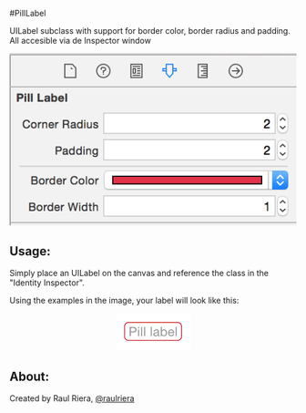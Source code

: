 #PillLabel

UILabel subclass with support for border color, border radius and padding. All accesible via de Inspector window

<p align="center">
	<img src="https://raw.githubusercontent.com/raulriera/PillLabel/master/Screenshot2.png" />
</p>

## Usage:

Simply place an UILabel on the canvas and reference the class in the "Identity Inspector".

Using the examples in the image, your label will look like this:

<p align="center">
  <img src="https://raw.githubusercontent.com/raulriera/PillLabel/master/Screenshot1.png" />
</p>

## About:
Created by Raul Riera, [@raulriera](http://twitter.com/raulriera)
